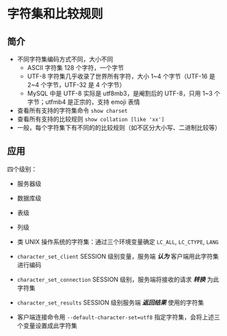 # 字符集和比较规则

## 简介

- 不同字符集编码方式不同，大小不同
  - ASCII 字符集 128 个字符，一个字节
  - UTF-8 字符集几乎收录了世界所有字符，大小 1~4 个字节（UTF-16 是 2~4 个字节，UTF-32 是 4 个字节）
  - MySQL 中是 UTF-8 实际是 utf8mb3，是阉割后的 UTF-8，只用 1~3 个字节；utfmb4 是正宗的，支持 emoji 表情
- 查看所有支持的字符集命令 `show charset`
- 查看所有支持的比较规则 `show collation [like 'xx']`
- 一般，每个字符集下有不同的的比较规则（如不区分大小写、二进制比较等）


## 应用

四个级别：

- 服务器级
- 数据库级
- 表级
- 列级

- 类 UNIX 操作系统的字符集：通过三个环境变量确定 `LC_ALL`, `LC_CTYPE`, `LANG`
- `character_set_client` SESSION 级别变量，服务端 ***认为*** 客户端用此字符集进行编码
- `character_set_connection` SESSION 级别，服务端将接收的请求 ***转换*** 为此字符集
- `character_set_results` SESSION 级别服务端 ***返回结果*** 使用的字符集
- 客户端连接命令用 `--default-character-set=utf8` 指定字符集，会将上述三个变量设置成此字符集
